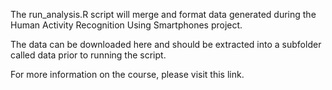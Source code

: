 The run_analysis.R script will merge and format data generated during the Human Activity Recognition Using Smartphones project.

The data can be downloaded here and should be extracted into a subfolder called data prior to running the script.

For more information on the course, please visit this link.
